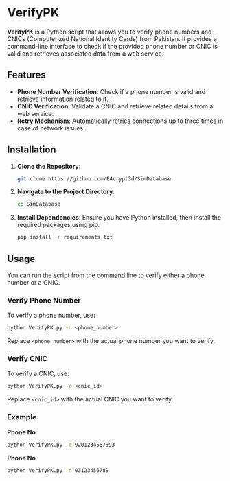# VerifyPK

**VerifyPK** is a Python script that allows you to verify phone numbers and CNICs (Computerized National Identity Cards) from Pakistan. It provides a command-line interface to check if the provided phone number or CNIC is valid and retrieves associated data from a web service.

## Features

- **Phone Number Verification**: Check if a phone number is valid and retrieve information related to it.
- **CNIC Verification**: Validate a CNIC and retrieve related details from a web service.
- **Retry Mechanism**: Automatically retries connections up to three times in case of network issues.

## Installation

1. **Clone the Repository**:
   ```bash
   git clone https://github.com/E4crypt3d/SimDatabase
   ```
2. **Navigate to the Project Directory**:
   ```bash
   cd SimDatabase
   ```
3. **Install Dependencies**:
   Ensure you have Python installed, then install the required packages using pip:
   ```bash
   pip install -r requirements.txt
   ```

## Usage

You can run the script from the command line to verify either a phone number or a CNIC.

### Verify Phone Number

To verify a phone number, use:

```bash
python VerifyPK.py -n <phone_number>
```

Replace `<phone_number>` with the actual phone number you want to verify.

### Verify CNIC

To verify a CNIC, use:

```bash
python VerifyPK.py -c <cnic_id>
```

Replace `<cnic_id>` with the actual CNIC you want to verify.

### Example

**Phone No**

```bash
python VerifyPK.py -c 9201234567893
```

**Phone No**

```bash
python VerifyPK.py -n 03123456789
```
